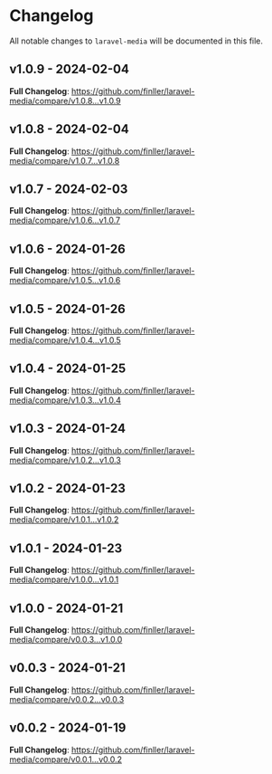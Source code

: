 # Changelog

All notable changes to `laravel-media` will be documented in this file.

## v1.0.9 - 2024-02-04

**Full Changelog**: https://github.com/finller/laravel-media/compare/v1.0.8...v1.0.9

## v1.0.8 - 2024-02-04

**Full Changelog**: https://github.com/finller/laravel-media/compare/v1.0.7...v1.0.8

## v1.0.7 - 2024-02-03

**Full Changelog**: https://github.com/finller/laravel-media/compare/v1.0.6...v1.0.7

## v1.0.6 - 2024-01-26

**Full Changelog**: https://github.com/finller/laravel-media/compare/v1.0.5...v1.0.6

## v1.0.5 - 2024-01-26

**Full Changelog**: https://github.com/finller/laravel-media/compare/v1.0.4...v1.0.5

## v1.0.4 - 2024-01-25

**Full Changelog**: https://github.com/finller/laravel-media/compare/v1.0.3...v1.0.4

## v1.0.3 - 2024-01-24

**Full Changelog**: https://github.com/finller/laravel-media/compare/v1.0.2...v1.0.3

## v1.0.2 - 2024-01-23

**Full Changelog**: https://github.com/finller/laravel-media/compare/v1.0.1...v1.0.2

## v1.0.1 - 2024-01-23

**Full Changelog**: https://github.com/finller/laravel-media/compare/v1.0.0...v1.0.1

## v1.0.0 - 2024-01-21

**Full Changelog**: https://github.com/finller/laravel-media/compare/v0.0.3...v1.0.0

## v0.0.3 - 2024-01-21

**Full Changelog**: https://github.com/finller/laravel-media/compare/v0.0.2...v0.0.3

## v0.0.2 - 2024-01-19

**Full Changelog**: https://github.com/finller/laravel-media/compare/v0.0.1...v0.0.2
